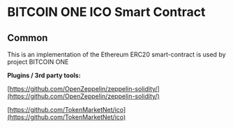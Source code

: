 # BITCOIN ONE ICO Smart Contract

## Common

This is an implementation of the Ethereum ERC20 smart-contract is used by project BITCOIN ONE

<b>Plugins / 3rd party tools:</b>

[https://github.com/OpenZeppelin/zeppelin-solidity/](https://github.com/OpenZeppelin/zeppelin-solidity/)

[https://github.com/TokenMarketNet/ico](https://github.com/TokenMarketNet/ico)